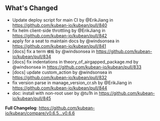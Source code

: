 ## What's Changed
* Update deploy script for main CI by @ErikJiang in https://github.com/kubean-io/kubean/pull/840
* fix helm client-side throttling by @ErikJiang in https://github.com/kubean-io/kubean/pull/842
* apply for a seat to maintain docs by @windsonsea in https://github.com/kubean-io/kubean/pull/841
* [docs] fix a term `模板` by @windsonsea in https://github.com/kubean-io/kubean/pull/834
* [docs] fix indentations in theory_of_airgapped_package.md by @windsonsea in https://github.com/kubean-io/kubean/pull/833
* [docs] update custom_action by @windsonsea in https://github.com/kubean-io/kubean/pull/832
* fix version parse in manage_version_cr.sh by @ErikJiang in https://github.com/kubean-io/kubean/pull/844
* doc: install with non-root user by @tu1h in https://github.com/kubean-io/kubean/pull/845


**Full Changelog**: https://github.com/kubean-io/kubean/compare/v0.6.5...v0.6.6
